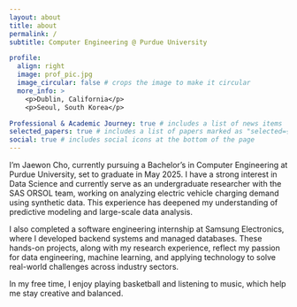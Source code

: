 ```yaml
---
layout: about
title: about
permalink: /
subtitle: Computer Engineering @ Purdue University

profile:
  align: right
  image: prof_pic.jpg
  image_circular: false # crops the image to make it circular
  more_info: >
    <p>Dublin, California</p>
    <p>Seoul, South Korea</p>

Professional & Academic Journey: true # includes a list of news items
selected_papers: true # includes a list of papers marked as "selected={true}"
social: true # includes social icons at the bottom of the page
---
```


I’m Jaewon Cho, currently pursuing a Bachelor’s in Computer Engineering at Purdue University, set to graduate in May 2025. I have a strong interest in Data Science and currently serve as an undergraduate researcher with the SAS ORSOL team, working on analyzing electric vehicle charging demand using synthetic data. This experience has deepened my understanding of predictive modeling and large-scale data analysis.

I also completed a software engineering internship at Samsung Electronics, where I developed backend systems and managed databases. These hands-on projects, along with my research experience, reflect my passion for data engineering, machine learning, and applying technology to solve real-world challenges across industry sectors.

In my free time, I enjoy playing basketball and listening to music, which help me stay creative and balanced.
